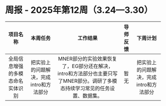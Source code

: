 # 周报 - 2025年第12周（3.24—3.30）


|  项目名称  |         本周任务         | 工作结果 | 导师反馈 |  下周计划| 
|:----------:|:--------------------:|:--:|:--------:|:--------:|
|  全局信息增强的多模态命名实体识别       | 把实验上的问题解决，完成intro和方法部分 | MNER部分的实验效果恢复了，EG部分还在解决，intro和方法部分也主要只写了MNER部分。调研了多模态持续学习常见的任务设置、数据集。 | 暂无 | 把实验上的问题解决，完成intro和方法部分